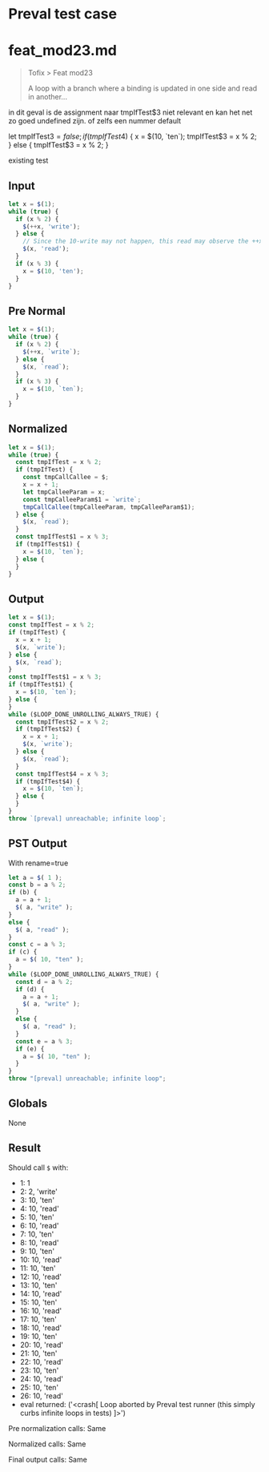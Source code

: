 # Preval test case

# feat_mod23.md

> Tofix > Feat mod23
>
> A loop with a branch where a binding is updated in one side and read in another...


in dit geval is de assignment naar tmpIfTest$3 niet relevant en kan het net zo goed undefined zijn. of zelfs een nummer default

let tmpIfTest$3 = false;
if (tmpIfTest$4) {
  x = $(10, `ten`);
  tmpIfTest$3 = x % 2;
} else {
  tmpIfTest$3 = x % 2;
}


existing test

## Input

`````js filename=intro
let x = $(1);
while (true) {
  if (x % 2) {
    $(++x, 'write');
  } else {
    // Since the 10-write may not happen, this read may observe the ++x
    $(x, 'read');
  }
  if (x % 3) {
    x = $(10, 'ten');
  }
}
`````

## Pre Normal


`````js filename=intro
let x = $(1);
while (true) {
  if (x % 2) {
    $(++x, `write`);
  } else {
    $(x, `read`);
  }
  if (x % 3) {
    x = $(10, `ten`);
  }
}
`````

## Normalized


`````js filename=intro
let x = $(1);
while (true) {
  const tmpIfTest = x % 2;
  if (tmpIfTest) {
    const tmpCallCallee = $;
    x = x + 1;
    let tmpCalleeParam = x;
    const tmpCalleeParam$1 = `write`;
    tmpCallCallee(tmpCalleeParam, tmpCalleeParam$1);
  } else {
    $(x, `read`);
  }
  const tmpIfTest$1 = x % 3;
  if (tmpIfTest$1) {
    x = $(10, `ten`);
  } else {
  }
}
`````

## Output


`````js filename=intro
let x = $(1);
const tmpIfTest = x % 2;
if (tmpIfTest) {
  x = x + 1;
  $(x, `write`);
} else {
  $(x, `read`);
}
const tmpIfTest$1 = x % 3;
if (tmpIfTest$1) {
  x = $(10, `ten`);
} else {
}
while ($LOOP_DONE_UNROLLING_ALWAYS_TRUE) {
  const tmpIfTest$2 = x % 2;
  if (tmpIfTest$2) {
    x = x + 1;
    $(x, `write`);
  } else {
    $(x, `read`);
  }
  const tmpIfTest$4 = x % 3;
  if (tmpIfTest$4) {
    x = $(10, `ten`);
  } else {
  }
}
throw `[preval] unreachable; infinite loop`;
`````

## PST Output

With rename=true

`````js filename=intro
let a = $( 1 );
const b = a % 2;
if (b) {
  a = a + 1;
  $( a, "write" );
}
else {
  $( a, "read" );
}
const c = a % 3;
if (c) {
  a = $( 10, "ten" );
}
while ($LOOP_DONE_UNROLLING_ALWAYS_TRUE) {
  const d = a % 2;
  if (d) {
    a = a + 1;
    $( a, "write" );
  }
  else {
    $( a, "read" );
  }
  const e = a % 3;
  if (e) {
    a = $( 10, "ten" );
  }
}
throw "[preval] unreachable; infinite loop";
`````

## Globals

None

## Result

Should call `$` with:
 - 1: 1
 - 2: 2, 'write'
 - 3: 10, 'ten'
 - 4: 10, 'read'
 - 5: 10, 'ten'
 - 6: 10, 'read'
 - 7: 10, 'ten'
 - 8: 10, 'read'
 - 9: 10, 'ten'
 - 10: 10, 'read'
 - 11: 10, 'ten'
 - 12: 10, 'read'
 - 13: 10, 'ten'
 - 14: 10, 'read'
 - 15: 10, 'ten'
 - 16: 10, 'read'
 - 17: 10, 'ten'
 - 18: 10, 'read'
 - 19: 10, 'ten'
 - 20: 10, 'read'
 - 21: 10, 'ten'
 - 22: 10, 'read'
 - 23: 10, 'ten'
 - 24: 10, 'read'
 - 25: 10, 'ten'
 - 26: 10, 'read'
 - eval returned: ('<crash[ Loop aborted by Preval test runner (this simply curbs infinite loops in tests) ]>')

Pre normalization calls: Same

Normalized calls: Same

Final output calls: Same
